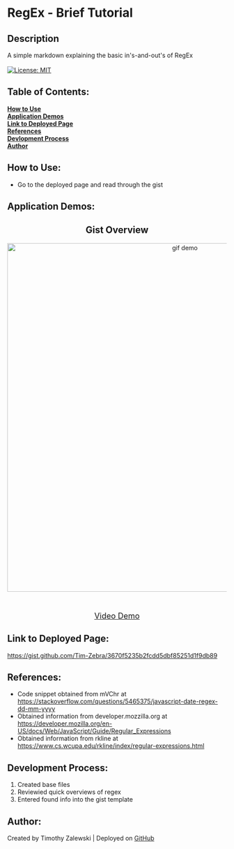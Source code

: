 # RegEx - Brief Tutorial

## Description
A simple markdown explaining the basic in's-and-out's of RegEx <br /> <br />
[![License: MIT](https://img.shields.io/badge/License-MIT-yellow.svg)](https://opensource.org/licenses/MIT)

## Table of Contents:

**[How to Use](#how-to-use)** <br />
**[Application Demos](#application-demos)** <br />
**[Link to Deployed Page](#link-to-deployed-page)** <br />
**[References](#references)** <br />
**[Devlopment Process](#development-process)** <br />
**[Author](#author)** <br />

## How to Use:
* Go to the deployed page and read through the gist

## Application Demos:
<h2 align="center">Gist Overview</h2>
<p align="center"><img src="./demos/.gif" alt="gif demo" width="800" height="auto"/></p> <br />
<p align="center"><font size="4"><a href="">Video Demo</a></font></p>

## Link to Deployed Page:
https://gist.github.com/Tim-Zebra/3670f5235b2fcdd5dbf85251d1f9db89

## References:

* Code snippet obtained from mVChr at https://stackoverflow.com/questions/5465375/javascript-date-regex-dd-mm-yyyy
* Obtained information from developer.mozzilla.org at https://developer.mozilla.org/en-US/docs/Web/JavaScript/Guide/Regular_Expressions
* Obtained information from rkline at https://www.cs.wcupa.edu/rkline/index/regular-expressions.html

## Development Process:
1. Created base files
2. Reviewied quick overviews of regex
3. Entered found info into the gist template

## Author:
Created by Timothy Zalewski | Deployed on [GitHub](https://github.com/Tim-Zebra)